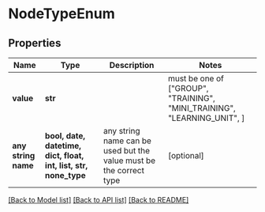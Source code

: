 # NodeTypeEnum


## Properties
Name | Type | Description | Notes
------------ | ------------- | ------------- | -------------
**value** | **str** |  |  must be one of ["GROUP", "TRAINING", "MINI_TRAINING", "LEARNING_UNIT", ]
**any string name** | **bool, date, datetime, dict, float, int, list, str, none_type** | any string name can be used but the value must be the correct type | [optional]

[[Back to Model list]](../README.md#documentation-for-models) [[Back to API list]](../README.md#documentation-for-api-endpoints) [[Back to README]](../README.md)


